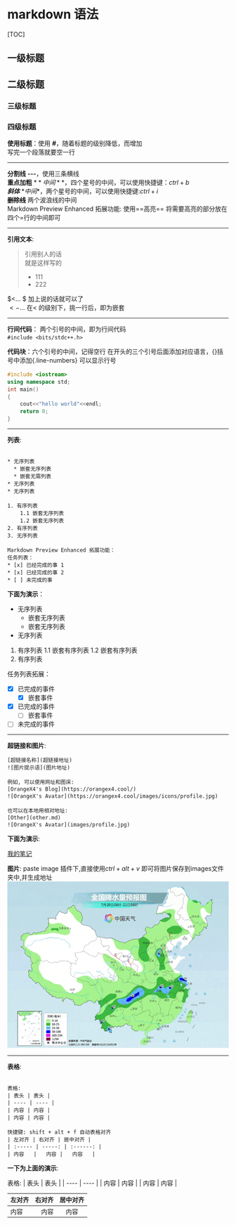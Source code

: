 # markdown 语法  

[TOC]

## 一级标题

## 二级标题  

### 三级标题  

### 四级标题  

**使用标题**：使用 **#**，随着标题的级别降低，而增加  
写完一个段落就要空一行

---

**分割线**  **---**，使用三条横线  
**重点加粗**  $**中间**$，四个星号的中间，可以使用快捷键：$ctrl+b$  
***斜体*** $*中间*$，两个星号的中间，可以使用快捷键:$ctrl+i$  
**~~删除线~~** 两个波浪线的中间  
Markdown Preview Enhanced 拓展功能: 使用==高亮== 将需要高亮的部分放在四个=行的中间即可

---

**引用文本**:

> 引用别人的话  
> 就是这样写的  
>
> - 111
> - 222

$<... $ 加上说的话就可以了  
$< - ...$ 在$<$ 的级别下，挑一行后，即为嵌套  

---

**行间代码**： 两个引号的中间，即为行间代码  
`#include <bits/stdc++.h>`

**代码块**：六个引号的中间，记得空行  在开头的三个引号后面添加对应语言，{}括号中添加{.line-numbers} 可以显示行号  

```c++ {.line-numbers}
#include <iostream>
using namespace std;
int main()
{
    cout<<"hello world"<<endl;
    return 0;
}
```

---

**列表**:

``` {.line-numbers}

* 无序列表
  * 嵌套无序列表
  * 嵌套无需列表
* 无序列表
* 无序列表

1. 有序列表
    1.1 嵌套无序列表
    1.2 嵌套无序列表
2. 有序列表
3. 无序列表

Markdown Preview Enhanced 拓展功能：
任务列表：
* [x] 已经完成的事 1
* [x] 已经完成的事 2
* [ ] 未完成的事

```

**下面为演示**：

- 无序列表
  - 嵌套无序列表
  - 嵌套无序列表
- 无序列表
  
1. 有序列表
    1.1 嵌套有序列表
    1.2 嵌套有序列表
2. 有序列表

任务列表拓展：

- [x] 已完成的事件  
  - [x] 嵌套事件  
- [x] 已完成的事件
  - [ ] 嵌套事件  
- [ ] 未完成的事件  

---

**超链接和图片**:

```{.line-numbers}
[超链接名称](超链接地址)
![图片提示语](图片地址)

例如, 可以使用网址和图床:
[OrangeX4's Blog](https://orangex4.cool/)
![OrangeX's Avatar](https://orangex4.cool/images/icons/profile.jpg)

也可以在本地用相对地址:
[Other](other.md)
![OrangeX's Avatar](images/profile.jpg)  

```  

**下面为演示**:

[我的笔记](https://notes.orangex4.cool/?git=github&github=yuanlang1/Notestoken=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)  

**图片**: paste image 插件下,直接使用$ctrl+alt+v$ 即可将图片保存到images文件夹中,并生成地址
![图片](images/2023-07-20-21-35-08.png)  

---

**表格**:  

```{.line-numbers}

表格:
| 表头 | 表头 |
| ---- | ---- |
| 内容 | 内容 |
| 内容 | 内容 |

快捷键: shift + alt + f 自动表格对齐
| 左对齐 | 右对齐 | 居中对齐 |
| :----- | -----: | :------: |
| 内容   |   内容 |   内容   |
```

**一下为上面的演示**:

表格:
| 表头 | 表头 |
| ---- | ---- |
| 内容 | 内容 |
| 内容 | 内容 |

| 左对齐 | 右对齐 | 居中对齐 |
| :----- | -----: | :------: |
| 内容   |   内容 |   内容   |